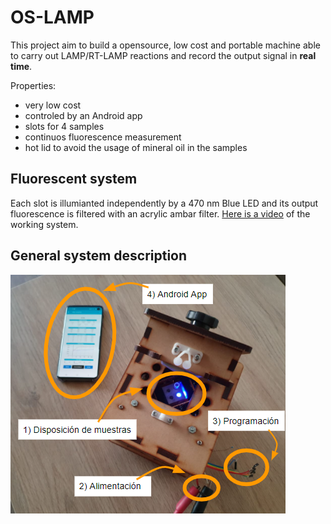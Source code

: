 # OS-LAMP
This project aim to build a opensource, low cost and portable machine able to carry out LAMP/RT-LAMP reactions and record the output signal in **real time**.

Properties:
- very low cost
- controled by an Android app
- slots for 4 samples
- continuos fluorescence measurement
- hot lid to avoid the usage of mineral oil in the samples


## Fluorescent system
Each slot is illumianted independently by a 470 nm Blue LED and its output fluorescence is filtered with an acrylic ambar filter.
[Here is a video](https://youtu.be/AkcPB8lAxPg) of the working system.

## General system description
![image12.png)](reports/images_n01/image12.png)
